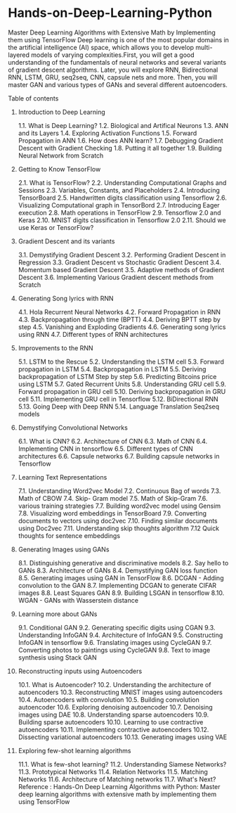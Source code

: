 # Hands-on-Deep-Learning-Python
Master Deep Learning Algorithms with Extensive Math by Implementing them using TensorFlow
Deep learning is one of the most popular domains in the artificial intelligence (AI) space, which allows you to develop multi-layered models of varying complexities.First, you will get a good understanding of the fundamentals of neural networks and several variants of gradient descent algorithms. Later, you will explore RNN, Bidirectional RNN, LSTM, GRU, seq2seq, CNN, capsule nets and more. Then, you will master GAN and various types of GANs and several different autoencoders.


Table of contents
1. Introduction to Deep Learning

    1.1. What is Deep Learning?
    1.2. Biological and Artifical Neurons
    1.3. ANN and its Layers
    1.4. Exploring Activation Functions
    1.5. Forward Propagation in ANN
    1.6. How does ANN learn?
    1.7. Debugging Gradient Descent with Gradient Checking
    1.8. Putting it all together
    1.9. Building Neural Network from Scratch

2. Getting to Know TensorFlow

    2.1. What is TensorFlow?
    2.2. Understanding Computational Graphs and Sessions
    2.3. Variables, Constants, and Placeholders
    2.4. Introducing TensorBoard
    2.5. Handwritten digits classification using Tensorflow
    2.6. Visualizing Computational graph in TensorBord
    2.7. Introducing Eager execution
    2.8. Math operations in TensorFlow
    2.9. Tensorflow 2.0 and Keras
    2.10. MNIST digits classification in Tensorflow 2.0
    2.11. Should we use Keras or TensorFlow?

3. Gradient Descent and its variants

    3.1. Demystifying Gradient Descent
    3.2. Performing Gradient Descent in Regression
    3.3. Gradient Descent vs Stochastic Gradient Descent
    3.4. Momentum based Gradient Descent
    3.5. Adaptive methods of Gradient Descent
    3.6. Implementing Various Gradient descent methods from Scratch

4. Generating Song lyrics with RNN

    4.1. Hola Recurrent Neural Networks
    4.2. Forward Propagation in RNN
    4.3. Backpropagation through time (BPTT)
    4.4. Deriving BPTT step by step
    4.5. Vanishing and Exploding Gradients
    4.6. Generating song lyrics using RNN
    4.7. Different types of RNN architectures

5. Improvements to the RNN

    5.1. LSTM to the Rescue
    5.2. Understanding the LSTM cell
    5.3. Forward propagation in LSTM
    5.4. Backpropagation in LSTM
    5.5. Deriving backpropagation of LSTM Step by step
    5.6. Predicting Bitcoins price using LSTM
    5.7. Gated Recurrent Units
    5.8. Understanding GRU cell
    5.9. Forward propagation in GRU cell
    5.10. Deriving backpropagation in GRU cell
    5.11. Implementing GRU cell in Tensorflow
    5.12. BiDirectional RNN
    5.13. Going Deep with Deep RNN
    5.14. Language Translation Seq2seq models

6. Demystifying Convolutional Networks

    6.1. What is CNN?
    6.2. Architecture of CNN
    6.3. Math of CNN
    6.4. Implementing CNN in tensorflow
    6.5. Different types of CNN architectures
    6.6. Capsule networks
    6.7. Building capsule networks in Tensorflow

7. Learning Text Representations

    7.1. Understanding Word2vec Model
    7.2. Continuous Bag of words
    7.3. Math of CBOW
    7.4. Skip- Gram model
    7.5. Math of Skip-Gram
    7.6. various training strategies
    7.7. Building word2vec model using Gensim
    7.8. Visualizing word embeddings in TensorBoard
    7.9. Converting documents to vectors using doc2vec
    7.10. Finding similar documents using Doc2vec
    7.11. Understanding skip thoughts algorithm
    7.12 Quick thoughts for sentence embeddings

8. Generating Images using GANs

    8.1. Distinguishing generative and discriminative models
    8.2. Say hello to GANs
    8.3. Architecture of GANs
    8.4. Demystifying GAN loss function
    8.5. Generating images using GAN in TensorFlow
    8.6. DCGAN - Adding convolution to the GAN
    8.7. Implementing DCGAN to generate CIFAR images
    8.8. Least Squares GAN
    8.9. Building LSGAN in tensorflow
    8.10. WGAN - GANs with Wasserstein distance

9. Learning more about GANs

    9.1. Conditional GAN
    9.2. Generating specific digits using CGAN
    9.3. Understanding InfoGAN
    9.4. Architecture of InfoGAN
    9.5. Constructing InfoGAN in tensorflow
    9.6. Translating images using CycleGAN
    9.7. Converting photos to paintings using CycleGAN
    9.8. Text to image synthesis using Stack GAN

10. Reconstructing inputs using Autoencoders

    10.1. What is Autoencoder?
    10.2. Understanding the architecture of autoencoders
    10.3. Reconstructing MNIST images using autoencoders
    10.4. Autoencoders with convolution
    10.5. Building convolution autoencoder
    10.6. Exploring denoising autoencoder
    10.7. Denoising images using DAE
    10.8. Understanding sparse autoencoders
    10.9. Building sparse autoencoders
    10.10. Learning to use contractive autoencoders
    10.11. Implementing contractive autoencoders
    10.12. Dissecting variational autoencoders
    10.13. Generating images using VAE

11. Exploring few-shot learning algorithms

    11.1. What is few-shot learning?
    11.2. Understanding Siamese Networks?
    11.3. Prototypical Networks
    11.4. Relation Networks
    11.5. Matching Networks
    11.6. Architecture of Matching networks
    11.7. What's Next?
Reference : Hands-On Deep Learning Algorithms with Python: Master deep learning algorithms with extensive math by implementing them using TensorFlow
